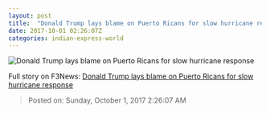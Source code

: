 ```yaml
---
layout: post
title:  "Donald Trump lays blame on Puerto Ricans for slow hurricane response"
date: 2017-10-01 02:26:07Z
categories: indian-express-world
---
```


![Donald Trump lays blame on Puerto Ricans for slow hurricane response](http://images.indianexpress.com/2017/09/trump-and-tom-price.jpg?w=759)




Full story on F3News: [Donald Trump lays blame on Puerto Ricans for slow hurricane response](http://www.f3nws.com/n/NrVnCC)

> Posted on: Sunday, October 1, 2017 2:26:07 AM
